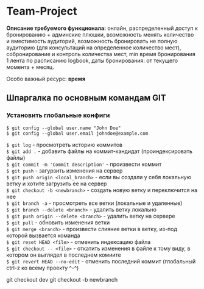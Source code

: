 # Team-Project

<b>Описание требуемого функционала:</b> онлайн, распределенный доступ к бронированию + админские плюшки, возможность менять количество и вместимость аудиторий, возможность бронировать не полную аудиторию (для консультаций на определенное количество мест), собронирование и контроль количества мест, min время бронирования 1 лента по расписанию logbook, даты бронирования: от текущего момента + месяц.

Особо важный ресурс:  <b>время</b>

## Шпаргалка по основным командам GIT<br>
### Установить глобальные конфиги
```$ git config --global user.name "John Doe"```<br>
```$ git config --global user.email johndoe@example.com```<br>

```$ git log``` - просмотреть историю коммитов<br>
```$ git add .``` - добавить файлы на коммит-кандидат (проиндексировать файлы)<br>
```$ git commit -m 'Commit description'``` - произвести коммит<br>
```$ git push``` - загурзить изменения на сервер<br>
```$ git push origin <local_branch>``` - если вы создали у себя локальную ветку и хотите загрузить ее на сервер<br>
```$ git checkout -b <newbranch>``` - создать новую ветку и переключится на нее<br>
```$ git branch -a``` - просмотреть все ветки (локальные и удаленные)<br>
```$ git branch --delete <branch>``` - удалить ветку локально<br>
```$ git push origin --delete <branch>``` - удалить ветку на сервере<br>
```$ git pull``` - обновить изменения ветки<br>
```$ git merge <branch>``` - произвести слияние ветки <branch> в ветку, из-под которой вызвается команда<br>
```$ git reset HEAD <file>``` - отменить индексацию файла<br>
```$ git checkout -- <file>``` - откатить изменения в файле к тому виду, в котором он выглядел в последнем комиите<br>
```$ git revert HEAD --no-edit``` - отменить последний коммит (глобальный ctrl-z ко всему проекту ^-^) <br> 
  
 git checkout dev
 git checkout -b newbranch
